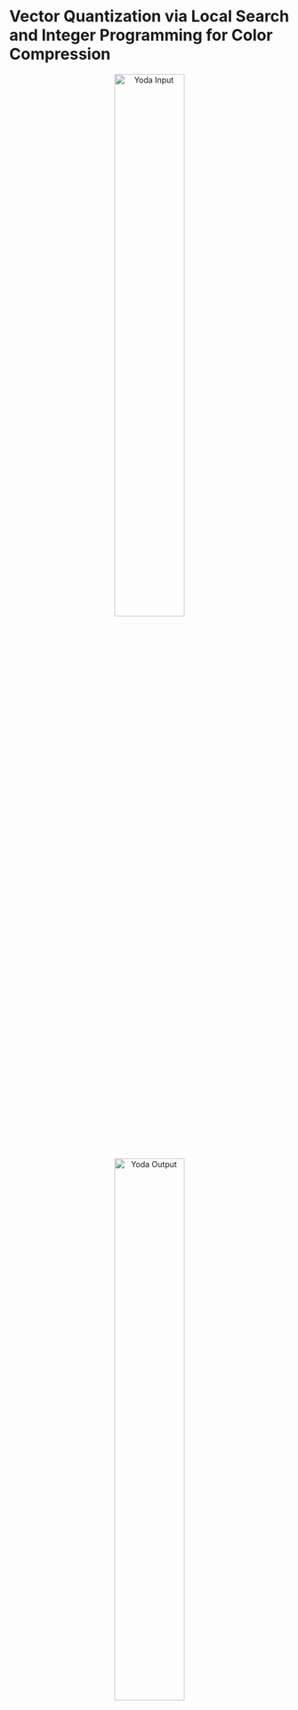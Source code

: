# Vector Quantization via Local Search and Integer Programming for Color Compression

<div style="text-align: center;">   
    <img src="./data/img/yoda_compressed.png" alt = "Yoda Input" width=50% height=50%>
    <img src="./data/img/yoda_output.png" alt = "Yoda Output" width=50% height=50%>
</div>

## Scope

Vector quantization refers to the problem of reducing the memory required to store data by transforming it into a representation which preserves the original information as well as possible. A classic application of this teqchnique is color compression for *RGB images*. In this setting, one is given an image for which each pixel is described by three $8$-bit channels corresponding to red, green, and blue values ranging from $0$ to $255$. Clearly, this requires a total of 24 bits to represent at most $2^{24}$ possible color values. For most images, allocating this much memory is wasteful, as the number of colors actually present is much lower and not all colors are necessary to give a reasonable description of the image. For this reason, we would like to assign each pixel a smaller number of bits (e.g., 3, 8, etc.), thereby yielding an image with potentionally fewer colors that is *"as similar"* as possible to the input image.

We present two approaches for this problem and highlight their interplay. Firstly, we implement [Lloyd's algorithm for k-means clustering](https://en.wikipedia.org/wiki/K-means_clustering#:~:text=k%2Dmeans%20clustering%20is%20a,a%20prototype%20of%20the%20cluster.). Unlike the classic algorithm and its [scikit-learn](https://scikit-learn.org/1.5/modules/generated/sklearn.cluster.KMeans.html) implementation, our algorithm leverages the discrete nature of the input, reducing the data to the set of unique color values present in the image. 

Secondly, we provide an integer programming (IP) formulation for the vector quantization problem. Due to the large number of variables, the naive formulation is not solvable with standard solvers. To overcome this issue, we leverage our local search algorithm to reduce the number of variables, making our program operational.

## Getting started

### Table of contents

* src: folder containing python files;
  * recolor.py: k-means implementation;
  * simplifier.py: module used to reduce the number of IP variables;
  * lp_data_gen.py: script to generate data file for the IP solver;
  * utils.py: module to mange image objects.
* notebook: folder containing a jupyter notebook;
  * results.ipynb: notebook containing the detailed analysis and results breakdown.
* lp: folder containing model, data, and output files for linear integer programming;
  * model.mod: glpk IP model;
  * data.dat: glpk IP data file;
  * objective_value.csv: resulting optimal objective function value;
  * selected_centers.csv: resulting centers selected in the optimal solution;
  * cluster_assignments.csv: resulting assignment of unique data points to selected centers.
* data: folder containing two sub-folders;
  * img: folder containing images in .png format;
  * params: folders containing centers.csv file with center candidates.
* requirements.txt: list of dependencies;
* README.md: this file.

### Prerequisites

* GLPK:
  * `brew install glpk`
  * This will install GLPK on your system, allowing you to solve linear programming and mixed integer programming problems.
* Python virtual environment:
  * On macOS/Linux: 
    `cd your_project_directory`

    `python3 -m venv venv`

    `source venv/bin/activate`
  * On Windows:
    `cd your_project_directory`
    `python -m venv venv`
    `venv\Scripts\activate`
* Python modules:
    `pip install -r requirements.txt`

### Installation

`git clone https://github.com/github_username/repo_name.git`

### Usage

To use the local search algorithm with $k$ clusters, simply save your image in the **data/img** folder and type:

`python3 src/recolor.py [input_img.png] [output_img.png] [k]`

To construct the GLPK data file, run:

`python3 src/lp_data_gen.py [input_img.png] [k]`

To solve the IP with GLPK, run:

`cd lp`
`glpsol --model model.mod --data data.dat`

Resulting output images will be stored under **data/img**, while resulting IP files (i.e., optimal objective function value, centroids, assignment) will be stored under **lp**.

## Local search: k-means clustering

Given $p$ vectors $x^i \in \mathbb{R}^n$, $i = 1, \dots, p$, and positive integer $k$, we wish to find $k$ centers $C = \{c^j \in \mathbb{R}^n: j = 1, \dots, k\}$ and assign each $x^i$ to some $c^j = c(i)$, where $c(i) = \underset{c^j \in C}{\text{argmin}}\left\lVert x^i - c^j \right\rVert_2^2$. The objective is to minimize:

$$
    \sum_i^p \left\lVert x^i - c(i) \right\rVert_2^2
$$

The classical local search algorithm proceeds in the following way:

1. Sample $k$ centroids $c^1, \dots, c^n$ at random from $\{x^1, \dots, x^n\}$ and assign $x^i$ to $c(i)$ for every $i \in \{1, \dots, p\}$. Let $f := \sum_i^p \left\lVert x^i - c(i) \right\rVert_2^2$;
2. Update $c^j = \frac{1}{d_j} \sum_{i \in Y_j}$, where $Y_j$ is the cluster with center $c^j$ and $d_j = |Y_j|$. Re-assign $x^i$ to $c(i)$ for every $i \in \{1, \dots, p\}$ and let $f' := \sum_i^p \left\lVert x^i - c(i) \right\rVert_2^2$. If $f' = f$ STOP; otherwise set $f = f'$ and repeat step 2.

The most important implementation trick is noticing that that an image described by $l \times h$ pixels most likely has many pixels with the same value. As such, we can first extract the unique pixel values and their counts, then implement the algorithm described above using the unique values and adapting the cost function appropriately. At the end we discretize the result and output the image with the resulting centroid values for the corresponding pixel.

## Integer programming formulation

### Data

Let $\mathcal{I} := \{1, \dots, p\}$. Each data point $x^i$, with $i \in \mathcal{I}$, belongs to $R^3$ (i.e. $n = 3$), with each component representing a value for one of the three *RGB channels*. We observe that each center $c^j$ must also correspond to an *RGB value*, i.e. a tuple of 3 bytes representing the value of the red, green, and blue channels. While in the general problem formulation $c^j$ can be any element of $\mathbb{R}^n$, our restricted setting allows us to identify the set of possible centers with the set $\mathcal{J} := \{j : j = 0, 1, \dots, 2^{24}-1\}$. Indeed, given an integer $j \in \mathcal{J}$ in binary representation, the number represented by each byte corresponds to the red, green, and blue values. Therefore, given the binary representation $(j)_2 = (b_{27} \dots b_{20})(b_{17} \dots b_{10})(b_{07} \dots b_{00})$, we define $c_j := ((b_{27} \dots b_{20})_{10}, (b_{17} \dots b_{10})_{10}, (b_{07} \dots b_{00})_{10}) \in \mathbb{R}^3$ for all $j \in \mathcal{J}$. 

Let us then introduce the matrix $D \in \mathbb{R}^{n \times m}$, where $m := |\mathcal{J}| = 2^{24}$. For every $i \in \mathcal{I}$ and for every $j \in \mathcal{J}$, we define $(D)_{i,j} := d_{ij} = \left\lVert x^i - c^j \right\rVert_2^2$, i.e. the distance from point $x^i$ to center $c^j$.

### Variables

We introduce binary variables $y_j$, with $j \in \mathcal{J}$, such that $y_j = 1$ if and only if $c^j$ is one of the $k$ selected centers. Moreover, we introduce binary variables $z_{ij}$, with $i \in \mathcal{I}$ and $j \in \mathcal{J}$, such that $z_{ij} = 1$ if and only if $x^i$ is assigned to the cluster formed around the center $c^j$. This yields a total number of variables equal to $m(p + 1) = 2^{24}(p + 1)$.

### Model

Using the data and the variables introduced in the previous sections, we are ready to formulate our problem as an Integer Program (IP) in the following way:

$$
\begin{array}{ll}
\text{minimize}  & \displaystyle\sum\limits_{j\in\mathcal{J}} \displaystyle\sum\limits_{i\in\mathcal{I}} d_{ij}&z_{ij} &\\
\text{subject to}& \displaystyle\sum\limits_{j \in \mathcal{J}}   &y_{j} \leq k,  &\\
& \displaystyle\sum\limits_{j \in \mathcal{J}}   &z_{ij} =1,  &i\in\mathcal{I}\\
&                & z_{ij} \le y_j &i \in \mathcal{I}, j \in \mathcal{J} \\
                 &
                 &y_{j} \in \{0,1\}, &j\in\mathcal{J} \\
                 &
                 &z_{ij} \in \{0,1\}, &i\in\mathcal{I}, j\in\mathcal{J} \\
\end{array}
$$
The objective function represents the total dissimilarity given the distance matrix and the assignment of each data point to a center. Note that since the distance matrix was pre-computed, it is a parameter of the model, meaning the linear structure is preserved. The first constraint ensures that the total number of centers is at most $k$. The second constraint imposes that each point $x^i$ is assigned to exactly one center $c^j$. The third constraint reflects the idea that if $x^i$ is assigned to $c^j$, then the latter must be among the selected centers. Finally, all our variables are binary.

While relatively straightforward, this formulation is not operational due to its large number of variables. The key point lies in the exponentially large number of centers. Is there a way to eliminate centers that yield very large dissimilarity scores? To do this, we can leverage our local search algorithm!

## Local search meets integer programming

We will employ the following $2$-step strategy: 

1. Run k-means with several random initialization and store the best (i.e., lowest) value of the objective function;
2. Generate all possible clusters, find their center, and compute the cost associated to this cluster. If it is greater than the threshold found with our local search approach, then it cannot be among the centers selected in the optimal solution.

A key point has to do with structure of out input data. Since many pixels have the same value, it is enough to look at unqiue color values. If a data point (i.e., color) is assigned to a center, then all the other data points (i.e., pixels) that have the same value will be assigned to the same cluster. 